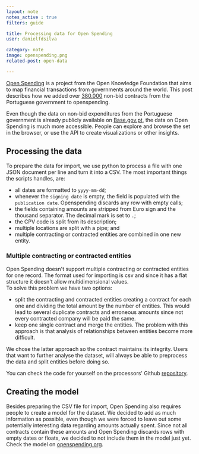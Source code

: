 ```yaml
---
layout: note
notes_active : true
filters: guide

title: Processing data for Open Spending
user: danielfdsilva

category: note
image: openspending.png
related-post: open-data

---
```


[Open Spending](https://openspending.org/) is a project from the Open Knowledge Foundation that aims to map financial transactions from governments around the world. This post describes how we added over [380.000](https://openspending.org/pt_ajustes-diretos/) non-bid contracts from the Portuguese government to openspending.

Even though the data on non-bid expenditures from the Portuguese government is already publicly available on [Base.gov.pt](http://www.base.gov.pt), the data on Open Spending is much more accessible. People can explore and browse the set in the browser, or use the API to create visualizations or other insights.

## Processing the data
To prepare the data for import, we use python to process a file with one JSON document per line and turn it into a CSV. The most important things the scripts handles, are:

- all dates are formatted to `yyyy-mm-dd`;
- whenever the `signing date` is empty, the field is populated with the `publication date`. Openspending discards any row with empty calls;
- the fields containing amounts are stripped from Euro sign and the thousand separator. The decimal mark is set to `.`;
- the CPV code is split from its description;
- multiple locations are split with a pipe; and
- multiple contracting or contracted entities are combined in one new entity.

### Multiple contracting or contracted entities
Open Spending doesn't support multiple contracting or contracted entities for one record. The format used for importing is csv and since it has a flat structure it doesn't allow multidimensional values.  
To solve this problem we have two options:
- split the contracting and contracted entities creating a contract for each one and dividing the total amount by the number of entities. This would lead to several duplicate contracts and erroneous amounts since not every contracted company will be paid the same.
- keep one single contract and merge the entities. The problem with this approach is that analysis of relationships between entities become more difficult.  

We chose the latter approach so the contract maintains its integrity. Users that want to further analyse the dataset, will always be able to preprocess the data and split entities before doing so.

You can check the code for yourself on the processors' Github [repository](https://github.com/flipside-org/ajustes-processor).

## Creating the model 
Besides preparing the CSV file for import, Open Spending also requires people to create a model for the dataset. We decided to add as much information as possible, even though we were forced to leave out some potentially interesting data regarding amounts actually spent. Since not all contracts contain these amounts and Open Spending discards rows with empty dates or floats, we decided to not include them in the model just yet. Check the model on [openspending.org](https://openspending.org/pt_ajustes-diretos/model.json).
